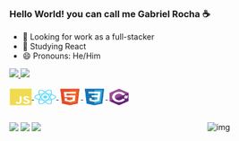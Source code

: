 ### Hello World! you can call me Gabriel Rocha ☕

- 🔭 Looking for work as a full-stacker
- 🌱 Studying React
- 😄 Pronouns: He/Him

<div>
  <a href="https://github.com/tito-js">
  <img height="180em" src="https://github-readme-stats.vercel.app/api?username=tito-js&show_icons=true&count_private=true&theme=bear"/>
  <img height="180em" src="https://github-readme-stats.vercel.app/api/top-langs/?username=tito-js&layout=compact&theme=bear"/>
</div>
  
  <div style="display: inline_block"><br>
  <img align="center" alt="Rafa-Js" height="30" width="40" src="https://raw.githubusercontent.com/devicons/devicon/master/icons/javascript/javascript-plain.svg">
  <img align="center" alt="Rafa-React" height="30" width="40" src="https://raw.githubusercontent.com/devicons/devicon/master/icons/react/react-original.svg">
  <img align="center" alt="Rafa-HTML" height="30" width="40" src="https://raw.githubusercontent.com/devicons/devicon/master/icons/html5/html5-original.svg">
  <img align="center" alt="Rafa-CSS" height="30" width="40" src="https://raw.githubusercontent.com/devicons/devicon/master/icons/css3/css3-original.svg">
  <img align="center" alt="Rafa-Csharp" height="30" width="40" src="https://raw.githubusercontent.com/devicons/devicon/master/icons/csharp/csharp-original.svg">
</div>
  
  ##
  
  <div>
  <a href="https://www.instagram.com/tito.3am/" target="_blank"><img src="https://img.shields.io/badge/-Instagram-%23E4405F?style=for-the-badge&logo=instagram&logoColor=white" target="_blank"></a>
  <a href = "mailto:gabriel.rrocha23@gmail.com"><img src="https://img.shields.io/badge/-Gmail-%23333?style=for-the-badge&logo=gmail&logoColor=white" target="_blank"></a>
  <a href="https://www.linkedin.com/in/gabriel-ribeiro-rocha-8a5ba723a/" target="_blank"><img src="https://img.shields.io/badge/-LinkedIn-%230077B5?style=for-the-badge&logo=linkedin&logoColor=white" target="_blank"></a> 
    <img align="right" alt="img" height="150" width="150" src="https://cdn.discordapp.com/attachments/1109661395676581991/1109661479310999652/download20230506215318.png"/>
  </div>
